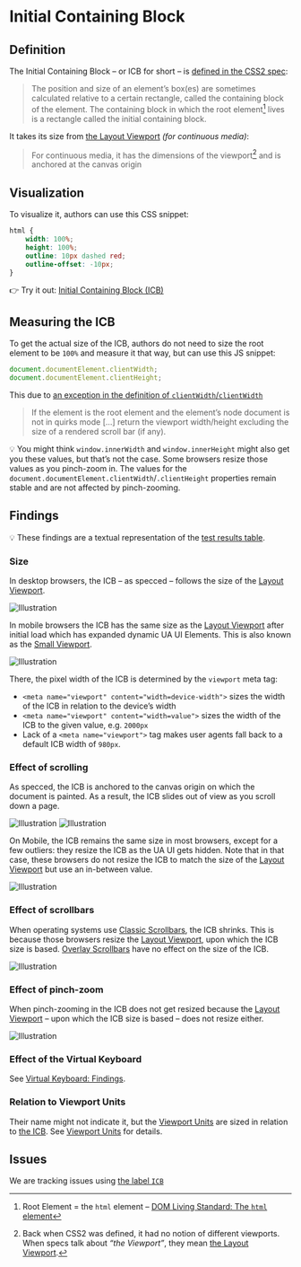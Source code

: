 # Initial Containing Block

## Definition

The Initial Containing Block – or ICB for short – is [defined in the CSS2 spec](https://drafts.csswg.org/css2/#containing-block-details):

> The position and size of an element’s box(es) are sometimes calculated relative to a certain rectangle, called the containing block of the element. The containing block in which the root element[^fn1] lives is a rectangle called the initial containing block. 
[^fn1]: Root Element = the `html` element – [DOM Living Standard: The `html` element](https://html.spec.whatwg.org/multipage/semantics.html#the-html-element)

It takes its size from [the Layout Viewport](./layout-viewport.md) _(for continuous media)_:

> For continuous media, it has the dimensions of the viewport[^fn2] and is anchored at the canvas origin

[^fn2]: Back when CSS2 was defined, it had no notion of different viewports. When specs talk about _“the Viewport”_, they mean [the Layout Viewport](./layout-viewport.md).

## Visualization

To visualize it, authors can use this CSS snippet:

```css
html {
	width: 100%;
	height: 100%;
	outline: 10px dashed red;
	outline-offset: -10px;
}
```

👉 Try it out: [Initial Containing Block (ICB)](https://interop-2022-viewport.netlify.app/individual/icb/)

## Measuring the ICB

To get the actual size of the ICB, authors do not need to size the root element to be `100%` and measure it that way, but can use this JS snippet:

```js
document.documentElement.clientWidth;
document.documentElement.clientHeight;
```

This due to [an exception in the definition of `clientWidth`/`clientWidth`](https://www.w3.org/TR/cssom-view-1/#dom-element-clientwidth)

> If the element is the root element and the element’s node document is not in quirks mode […] return the viewport width/height excluding the size of a rendered scroll bar (if any).

💡 You might think `window.innerWidth` and `window.innerHeight` might also get you these values, but that’s not the case. Some browsers resize those values as you pinch-zoom in. The values for the `document.documentElement.clientWidth`/`.clientHeight` properties remain stable and are not affected by pinch-zooming.

## Findings

💡 These findings are a textual representation of the [test results table](https://goo.gle/interop-2022-viewport-testresults).

### Size

In desktop browsers, the ICB – as specced – follows the size of the [Layout Viewport](./layout-viewport.md).

![Illustration](./illustrations/icb-desktop-content-short.png)

In mobile browsers the ICB has the same size as the [Layout Viewport](./layout-viewport.md) after initial load which has expanded dynamic UA UI Elements. This is also known as the [Small Viewport](./viewport-units.md).

![Illustration](./illustrations/icb-mobile--uaui-expanded.png)

There, the pixel width of the ICB is determined by the `viewport` meta tag:

- `<meta name="viewport" content="width=device-width">` sizes the width of the ICB in relation to the device’s width
- `<meta name="viewport" content="width=value">` sizes the width of the ICB to the given value, e.g. `2000px`
- Lack of a `<meta name="viewport">` tag makes user agents fall back to a default ICB width of `980px`.

### Effect of scrolling

As specced, the ICB is anchored to the canvas origin on which the document is painted. As a result, the ICB slides out of view as you scroll down a page. 

![Illustration](./illustrations/icb-desktop-content-long.png)
![Illustration](./illustrations/visual-viewport-desktop.png)

On Mobile, the ICB remains the same size in most browsers, except for a few outliers: they resize the ICB as the UA UI gets hidden. Note that in that case, these browsers do not resize the ICB to match the size of the [Layout Viewport](./layout-viewport.md) but use an in-between value.

![Illustration](./illustrations/icb-mobile--uaui-retracted.png)

### Effect of scrollbars

When operating systems use [Classic Scrollbars](./scrolling.md#classic-scrollbars), the ICB shrinks. This is because those browsers resize the [Layout Viewport](./layout-viewport.md), upon which the ICB size is based. [Overlay Scrollbars](./scrolling.md#overlay-scrollbars) have no effect on the size of the ICB.

![Illustration](./illustrations/icb-desktop-content-long--classic-scrollbar.png)

### Effect of pinch-zoom

When pinch-zooming in the ICB does not get resized because the [Layout Viewport](./layout-viewport.md) – upon which the ICB size is based – does not resize either.

![Illustration](./illustrations/visual-viewport-desktop--pinch-zoomed-in-1.png)

### Effect of the Virtual Keyboard

See [Virtual Keyboard: Findings](./virtual-keyboard.md#findings).

### Relation to Viewport Units

Their name might not indicate it, but the [Viewport Units](./viewport-units.md) are sized in relation to [the ICB](./icb.md). See [Viewport Units](./viewport-units.md) for details.

## Issues

We are tracking issues using [the label `ICB`](https://github.com/web-platform-tests/interop-2022-viewport/issues?q=is%3Aissue+label%3AICB)